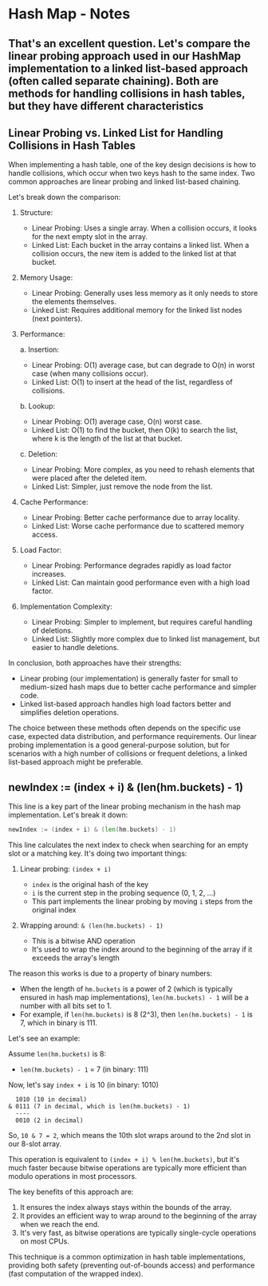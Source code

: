 # Hash Map - Notes

## That's an excellent question. Let's compare the linear probing approach used in our HashMap implementation to a linked list-based approach (often called separate chaining). Both are methods for handling collisions in hash tables, but they have different characteristics

## Linear Probing vs. Linked List for Handling Collisions in Hash Tables

When implementing a hash table, one of the key design decisions is how to handle collisions, which occur when two keys hash to the same index. Two common approaches are linear probing and linked list-based chaining.

Let's break down the comparison:

1. Structure:
   - Linear Probing: Uses a single array. When a collision occurs, it looks for the next empty slot in the array.
   - Linked List: Each bucket in the array contains a linked list. When a collision occurs, the new item is added to the linked list at that bucket.

2. Memory Usage:
   - Linear Probing: Generally uses less memory as it only needs to store the elements themselves.
   - Linked List: Requires additional memory for the linked list nodes (next pointers).

3. Performance:

   a. Insertion:
   - Linear Probing: O(1) average case, but can degrade to O(n) in worst case (when many collisions occur).
   - Linked List: O(1) to insert at the head of the list, regardless of collisions.

   b. Lookup:
   - Linear Probing: O(1) average case, O(n) worst case.
   - Linked List: O(1) to find the bucket, then O(k) to search the list, where k is the length of the list at that bucket.

   c. Deletion:
   - Linear Probing: More complex, as you need to rehash elements that were placed after the deleted item.
   - Linked List: Simpler, just remove the node from the list.

4. Cache Performance:
   - Linear Probing: Better cache performance due to array locality.
   - Linked List: Worse cache performance due to scattered memory access.

5. Load Factor:
   - Linear Probing: Performance degrades rapidly as load factor increases.
   - Linked List: Can maintain good performance even with a high load factor.

6. Implementation Complexity:
   - Linear Probing: Simpler to implement, but requires careful handling of deletions.
   - Linked List: Slightly more complex due to linked list management, but easier to handle deletions.

In conclusion, both approaches have their strengths:

- Linear probing (our implementation) is generally faster for small to medium-sized hash maps due to better cache performance and simpler code.
- Linked list-based approach handles high load factors better and simplifies deletion operations.

The choice between these methods often depends on the specific use case, expected data distribution, and performance requirements. Our linear probing implementation is a good general-purpose solution, but for scenarios with a high number of collisions or frequent deletions, a linked list-based approach might be preferable.

## newIndex := (index + i) & (len(hm.buckets) - 1)

This line is a key part of the linear probing mechanism in the hash map implementation. Let's break it down:

```go
newIndex := (index + i) & (len(hm.buckets) - 1)
```

This line calculates the next index to check when searching for an empty slot or a matching key. It's doing two important things:

1. Linear probing: `(index + i)`
   - `index` is the original hash of the key
   - `i` is the current step in the probing sequence (0, 1, 2, ...)
   - This part implements the linear probing by moving `i` steps from the original index

2. Wrapping around: `& (len(hm.buckets) - 1)`
   - This is a bitwise AND operation
   - It's used to wrap the index around to the beginning of the array if it exceeds the array's length

The reason this works is due to a property of binary numbers:

- When the length of `hm.buckets` is a power of 2 (which is typically ensured in hash map implementations), `len(hm.buckets) - 1` will be a number with all bits set to 1.
- For example, if `len(hm.buckets)` is 8 (2^3), then `len(hm.buckets) - 1` is 7, which in binary is 111.

Let's see an example:

Assume `len(hm.buckets)` is 8:

- `len(hm.buckets) - 1` = 7 (in binary: 111)

Now, let's say `index + i` is 10 (in binary: 1010)

```
  1010 (10 in decimal)
& 0111 (7 in decimal, which is len(hm.buckets) - 1)
  ----
  0010 (2 in decimal)
```

So, `10 & 7 = 2`, which means the 10th slot wraps around to the 2nd slot in our 8-slot array.

This operation is equivalent to `(index + i) % len(hm.buckets)`, but it's much faster because bitwise operations are typically more efficient than modulo operations in most processors.

The key benefits of this approach are:

1. It ensures the index always stays within the bounds of the array.
2. It provides an efficient way to wrap around to the beginning of the array when we reach the end.
3. It's very fast, as bitwise operations are typically single-cycle operations on most CPUs.

This technique is a common optimization in hash table implementations, providing both safety (preventing out-of-bounds access) and performance (fast computation of the wrapped index).
